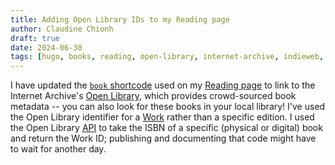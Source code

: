 ```yaml
---
title: Adding Open Library IDs to my Reading page
author: Claudine Chionh
draft: true
date: 2024-06-30
tags: [hugo, books, reading, open-library, internet-archive, indieweb, ausglamr]
---
```


I have updated the [`book` shortcode](/posts/2024-04-02-hugo-shortcode-books) used on my [Reading page](/reading) to link to the Internet Archive's [Open Library](https://openlibrary.org/help/faq/about), which provides crowd-sourced book metadata -- you can also look for these books in your local library! I've used the Open Library identifier for a [Work](https://openlibrary.org/about/lib) rather than a specific edition. I used the Open Library [API](https://openlibrary.org/dev/docs/api/books) to take the ISBN of a specific (physical or digital) book and return the Work ID; publishing and documenting that code might have to wait for another day.

